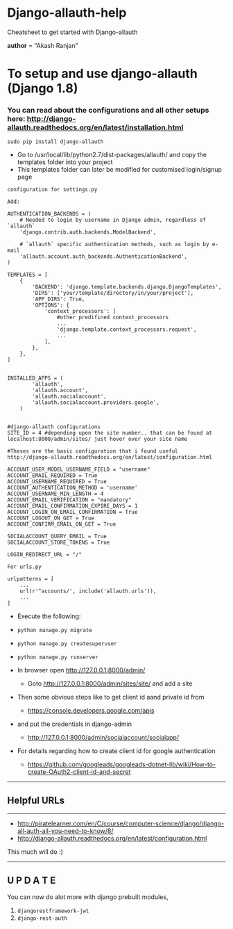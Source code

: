 # Django-allauth-help
Cheatsheet to get started with Django-allauth

__author__ = "Akash Ranjan"

# To setup and use django-allauth (Django 1.8)

### You can read about the configurations and all other setups here: http://django-allauth.readthedocs.org/en/latest/installation.html

`sudo pip install django-allauth`

* Go to /usr/local/lib/python2.7/dist-packages/allauth/ and copy the templates folder into your project
* This templates folder can later be modified for customised login/signup page

`configuration for settings.py`
	
	Add:

	AUTHENTICATION_BACKENDS = (
	    # Needed to login by username in Django admin, regardless of `allauth`
	    'django.contrib.auth.backends.ModelBackend',

	    # `allauth` specific authentication methods, such as login by e-mail
	    'allauth.account.auth_backends.AuthenticationBackend',
	)

	TEMPLATES = [
	    {
	        'BACKEND': 'django.template.backends.django.DjangoTemplates',
	        'DIRS': ['your/template/directory/in/your/project'],
	        'APP_DIRS': True,
	        'OPTIONS': {
	            'context_processors': [
	                #other predifined context_processors
	                ...
	                'django.template.context_processors.request',
	                ...
	            ],
	        },
	    },
	]


	INSTALLED_APPS = (
			'allauth',
			'allauth.account',
	 		'allauth.socialaccount',
			'allauth.socialaccount.providers.google',
		)


	#django-allauth configurations
	SITE_ID = 4 #depending upon the site number.. that can be found at localhost:8000/admin/sites/ just hover over your site name
	
	#Theses are the basic configuration that i found useful
	http://django-allauth.readthedocs.org/en/latest/configuration.html

	ACCOUNT_USER_MODEL_USERNAME_FIELD = "username"
	ACCOUNT_EMAIL_REQUIRED = True
	ACCOUNT_USERNAME_REQUIRED = True
	ACCOUNT_AUTHENTICATION_METHOD = 'username'
	ACCOUNT_USERNAME_MIN_LENGTH = 4
	ACCOUNT_EMAIL_VERIFICATION = "mandatory"
	ACCOUNT_EMAIL_CONFIRMATION_EXPIRE_DAYS = 1
	ACCOUNT_LOGIN_ON_EMAIL_CONFIRMATION = True
	ACCOUNT_LOGOUT_ON_GET = True
	ACCOUNT_CONFIRM_EMAIL_ON_GET = True

	SOCIALACCOUNT_QUERY_EMAIL = True
	SOCIALACCOUNT_STORE_TOKENS = True

	LOGIN_REDIRECT_URL = "/"


`For urls.py`

	urlpatterns = [
	    ...
	    url(r'^accounts/', include('allauth.urls')),
	    ...
	]


* Execute the following:
 * `python manage.py migrate`

 * `python manage.py createsuperuser`

 * `python manage.py runserver`


* In browser open http://127.0.0.1:8000/admin/
	
	* Goto http://127.0.0.1:8000/admin/sites/site/ and add a site

* Then some obvious steps like to get client id aand private id from 
	* https://console.developers.google.com/apis

* and put the credentials in django-admin
	* http://127.0.0.1:8000/admin/socialaccount/socialapp/


* For details regarding how to create client id for google authentication
	* https://github.com/googleads/googleads-dotnet-lib/wiki/How-to-create-OAuth2-client-id-and-secret



----------------------------------------------------------------------
## Helpful URLs
----------------------------------------------------------------------
* http://piratelearner.com/en/C/course/computer-science/django/django-all-auth-all-you-need-to-know/8/
* http://django-allauth.readthedocs.org/en/latest/configuration.html


This much will do :)

--------------
U P D A T E
--------------

You can now do alot more with django prebuilt modules,

1. `djangorestframework-jwt`
2. `django-rest-auth`
